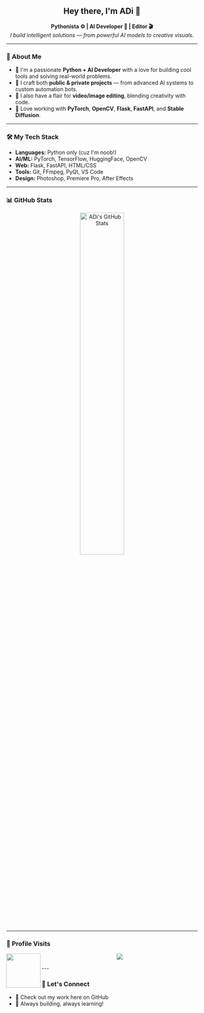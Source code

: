 <h2 align="center">Hey there, I'm ADi 👋</h2>

<p align="center">
  <b>Pythonista ⚙ | AI Developer 🤖 | Editor 🎬</b><br>
  <i>I build intelligent solutions — from powerful AI models to creative visuals.</i>
</p>

---

### 🧠 About Me

- 🔹 I'm a passionate **Python + AI Developer** with a love for building cool tools and solving real-world problems.
- 🔹 I craft both **public & private projects** — from advanced AI systems to custom automation bots.
- 🔹 I also have a flair for **video/image editing**, blending creativity with code.
- 🔹 Love working with **PyTorch**, **OpenCV**, **Flask**, **FastAPI**, and **Stable Diffusion**.

---

### 🛠️ My Tech Stack

- **Languages:** Python only (cuz I'm noob!)
- **AI/ML:** PyTorch, TensorFlow, HuggingFace, OpenCV
- **Web:** Flask, FastAPI, HTML/CSS
- **Tools:** Git, FFmpeg, PyQt, VS Code
- **Design:** Photoshop, Premiere Pro, After Effects

---

### 📊 GitHub Stats

<p align="center">
  <img alt="ADi's GitHub Stats" src="https://github-readme-stats.vercel.app/api?username=ADiBariya&show_icons=true&theme=tokyonight&border_radius=10&include_all_commits=true&hide_rank=false" width="48%"/>
</p>

---

### 📍 Profile Visits

<p align="center">
  <img src="https://i.imgur.com/ZHj3KUl.gif" width="90" align="left" />
  <img src="https://count.getloli.com/get/@ADiBariya?theme=moebooru" />
</p>
---

### 🔗 Let's Connect

- 💼 Check out my work here on GitHub  
- 🧠 Always building, always learning!
